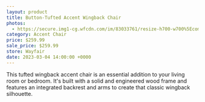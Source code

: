 ```yaml
---
layout: product
title: Button-Tufted Accent Wingback Chair
photos:
  - https://secure.img1-cg.wfcdn.com/im/83033761/resize-h700-w700%5Ecompr-r85/2219/221959332/Button-Tufted+Accent+Wingback+Chair+with+Rolled+Arm+and+Thick+Padded+Cushion.jpg
category: Accent Chair
price: $259.99
sale_price: $259.99
store: Wayfair
date: 2023-03-04 14:00:00 +0000
---
```


This tufted wingback accent chair is an essential addition to your living room or bedroom. It's built with a solid and engineered wood frame and features an integrated backrest and arms to create that classic wingback silhouette.
